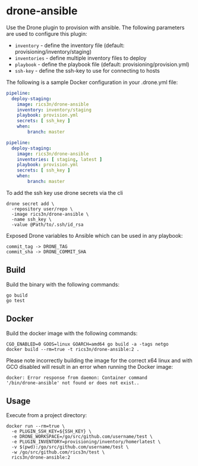 # drone-ansible

Use the Drone plugin to provision with ansible.
The following parameters are used to configure this plugin:

* `inventory` - define the inventory file (default: provisioning/inventory/staging)
* `inventories` - define multiple inventory files to deploy
* `playbook` - define the playbook file (default: provisioning/provision.yml)
* `ssh-key` - define the ssh-key to use for connecting to hosts

The following is a sample Docker configuration in your .drone.yml file:

```yaml
pipeline:
  deploy-staging:
  	image: rics3n/drone-ansible
    inventory: inventory/staging
    playbook: provision.yml
	secrets: [ ssh_key ]
	when:
		branch: master
```

```yaml
pipeline:
  deploy-staging:
  	image: rics3n/drone-ansible
    inventories: [ staging, latest ]
    playbook: provision.yml
	secrets: [ ssh_key ]
	when:
		branch: master
```

To add the ssh key use drone secrets via the cli

```
drone secret add \
  -repository user/repo \
  -image rics3n/drone-ansible \
  -name ssh_key \
  -value @Path/to/.ssh/id_rsa
```

Exposed Drone variables to Ansible which can be used in any playbook:

```
commit_tag -> DRONE_TAG
commit_sha -> DRONE_COMMIT_SHA
```

## Build

Build the binary with the following commands:

```
go build
go test
```

## Docker

Build the docker image with the following commands:

```
CGO_ENABLED=0 GOOS=linux GOARCH=amd64 go build -a -tags netgo
docker build --rm=true -t rics3n/drone-ansible:2 .
```

Please note incorrectly building the image for the correct x64 linux and with
GCO disabled will result in an error when running the Docker image:

```
docker: Error response from daemon: Container command
'/bin/drone-ansible' not found or does not exist..
```

## Usage

Execute from a project directory:

```
docker run --rm=true \
  -e PLUGIN_SSH_KEY=${SSH_KEY} \
  -e DRONE_WORKSPACE=/go/src/github.com/username/test \
  -e PLUGIN_INVENTORY=provisioning/inventory/homerlatest \
  -v $(pwd):/go/src/github.com/username/test \
  -w /go/src/github.com/rics3n/test \
  rics3n/drone-ansible:2
```
